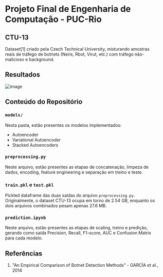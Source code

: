 # Projeto Final de Engenharia de Computação - PUC-Rio

## CTU-13

Dataset[1] criado pela Czech Technical University, misturando amostras reais de tráfego de botnets (Neris, Rbot, Virut, etc.) com tráfego não-malicioso e background.

## Resultados

![image](https://user-images.githubusercontent.com/43486121/207976151-40db81ac-31cc-4d4f-a48b-52242782ca2e.png)

## Conteúdo do Repositório

### `models/`

Nesta pasta, estão presentes os modelos implementados:
* Autoencoder
* Variational Autoencoder
* Stacked Autoencoders

### `preprocessing.py`

Neste arquivo, estão presentes as etapas de concatenação, limpeza de dados, encoding, feature engineering e separação em treino e teste.

### `train.pkl` e `test.pkl`

Pickled dataframe das duas saídas do arquivo `preprocessing.py`. Originalmente, o dataset CTU-13 ocupa em torno de 2.54 GB, enquanto os dois arquivos combinados pesam apenas 27.6 MB.

### `prediction.ipynb`

Neste  arquivo, estão presentes as etapas de scaling, treino e predição, gerando como saída Precision, Recall, F1-score, AUC e Confusion Matrix para cada modelo.

## Referências

1. "An Empirical Comparison of Botnet Detection Methods" - GARCÍA et al., 2014
